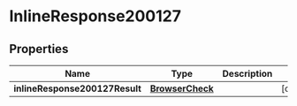 # InlineResponse200127

## Properties
Name | Type | Description | Notes
------------ | ------------- | ------------- | -------------
**inlineResponse200127Result** | [**BrowserCheck**](BrowserCheck.md) |  |  [optional]
